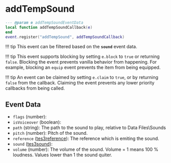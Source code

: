 # addTempSound



```lua
--- @param e addTempSoundEventData
local function addTempSoundCallback(e)
end
event.register("addTempSound", addTempSoundCallback)
```

!!! tip
	This event can be filtered based on the **`sound`** event data.

!!! tip
	This event supports blocking by setting `e.block` to `true` or returning `false`. Blocking the event prevents vanilla behavior from happening. For example, blocking an `equip` event prevents the item from being equipped.

!!! tip
	An event can be claimed by setting `e.claim` to `true`, or by returning `false` from the callback. Claiming the event prevents any lower priority callbacks from being called.

## Event Data

* `flags` (number): 
* `isVoiceover` (boolean): 
* `path` (string): The path to the sound to play, relative to Data Files\Sounds
* `pitch` (number): Pitch of the sound.
* `reference` ([tes3reference](../../types/tes3reference)): The reference which is emiting the sound.
* `sound` ([tes3sound](../../types/tes3sound)): 
* `volume` (number): The volume of the sound. Volume = 1 means 100 % loudness. Values lower than 1 the sound quiter.

